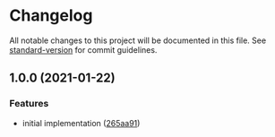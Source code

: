 # Changelog

All notable changes to this project will be documented in this file. See [standard-version](https://github.com/conventional-changelog/standard-version) for commit guidelines.

## 1.0.0 (2021-01-22)


### Features

* initial implementation ([265aa91](https://github.com/moxystudio/redux-await-actions/commit/265aa914979b1c7dd08fcee877442aa9912d9421))
